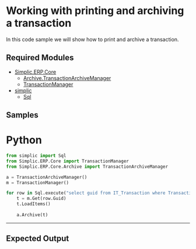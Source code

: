 # Working with printing and archiving a transaction

In this code sample we will show how to print and archive a transaction. 
## Required Modules

- [Simplic.ERP.Core](xref:Simplic.ERP.Core) 
  - [Archive.TransactionArchiveManager](xref:Simplic.ERP.Core.Archive.TransactionArchiveManager)
  - [TransactionManager](xref:Simplic.ERP.Core.TransactionManager)
- [simplic](PythonAPI.simplic)
    - [Sql](PythonAPI.Sql)
  

## Samples

# Python

```python
from simplic import Sql
from Simplic.ERP.Core import TransactionManager
from Simplic.ERP.Core.Archive import TransactionArchiveManager

a = TransactionArchiveManager()
m = TransactionManager()

for row in Sql.execute("select guid from IT_Transaction where TransactionDate = Convert(date, '01.09.2020', 104) and documentid is not null"):
	t = m.Get(row.Guid)
	t.LoadItems()
	
	a.Archive(t)
```
***

## Expected Output
```
```
